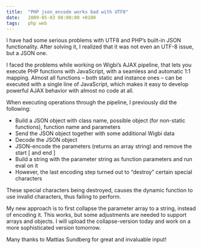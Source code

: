 ```yaml
---
title:  "PHP json_encode works bad with UTF8"
date:   2009-05-03 08:00:00 +0100
tags: 	php web
---
```



I have had some serious problems with UTF8 and PHP’s built-in JSON functionality.
After solving it, I realized that it was not even an UTF-8 issue, but a JSON one.

I faced the problems while working on Wigbi’s AJAX pipeline, that lets you execute
PHP functions with JavaScript, with a seamless and automatic 1:1 mapping. Almost
all functions – both static and instance ones – can be executed with a single line
of JavaScript, which makes it easy to develop powerful AJAX behavior with almost
no code at all.

When executing operations through the pipeline, I previously did the following:

* Build a JSON object with class name, possible object (for non-static functions), function name and parameters
* Send the JSON object together with some additional Wigbi data
* Decode the JSON object
* JSON-encode the parameters (returns an array string) and remove the start [ and end ]
* Build a string with the parameter string as function parameters and run eval on it
* However, the last encoding step turned out to “destroy” certain special characters

These special characters being destroyed, causes the dynamic function to use invalid
characters, thus failing to perform.

My new approach is to first collapse the parameter array to a string, instead of
encoding it. This works, but some adjustments are needed to support arrays and
objects. I will upload the collapse-version today and work on a more sophisticated
version tomorrow.

Many thanks to Mattias Sundberg for great and invaluable input!